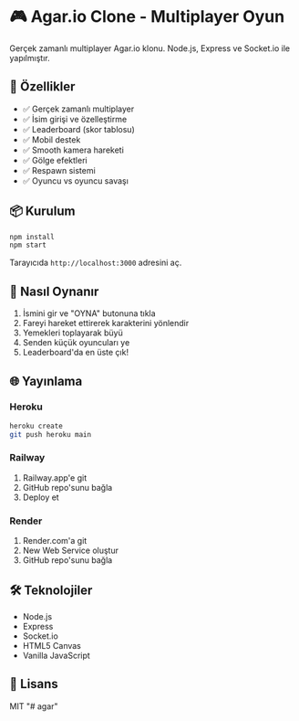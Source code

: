 # 🎮 Agar.io Clone - Multiplayer Oyun

Gerçek zamanlı multiplayer Agar.io klonu. Node.js, Express ve Socket.io ile yapılmıştır.

## 🚀 Özellikler

- ✅ Gerçek zamanlı multiplayer
- ✅ İsim girişi ve özelleştirme
- ✅ Leaderboard (skor tablosu)
- ✅ Mobil destek
- ✅ Smooth kamera hareketi
- ✅ Gölge efektleri
- ✅ Respawn sistemi
- ✅ Oyuncu vs oyuncu savaşı

## 📦 Kurulum

```bash
npm install
npm start
```

Tarayıcıda `http://localhost:3000` adresini aç.

## 🎯 Nasıl Oynanır

1. İsmini gir ve "OYNA" butonuna tıkla
2. Fareyi hareket ettirerek karakterini yönlendir
3. Yemekleri toplayarak büyü
4. Senden küçük oyuncuları ye
5. Leaderboard'da en üste çık!

## 🌐 Yayınlama

### Heroku
```bash
heroku create
git push heroku main
```

### Railway
1. Railway.app'e git
2. GitHub repo'sunu bağla
3. Deploy et

### Render
1. Render.com'a git
2. New Web Service oluştur
3. GitHub repo'sunu bağla

## 🛠️ Teknolojiler

- Node.js
- Express
- Socket.io
- HTML5 Canvas
- Vanilla JavaScript

## 📝 Lisans

MIT
"# agar"  
